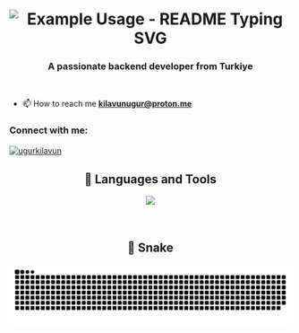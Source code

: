 <!-- https://github.com/DenverCoder1/readme-typing-svg -->
<h1 align="center">
  <img src="https://readme-typing-svg.demolab.com/?lines=Hi+👋,+I'm+Uğur+KILAVUN!;&font=Fira%20Code&center=true&width=380&height=50&duration=4000&pause=1000" alt="Example Usage - README Typing SVG">
</h1>

<!-- https://rahuldkjain.github.io/gh-profile-readme-generator/ -->
<h3 align="center">A passionate backend developer from Turkiye</h3><br>

- 📫 How to reach me **kilavunugur@proton.me**

<h3 align="left">Connect with me:</h3>
<p align="left">
<a href="https://twitter.com/ugurkilavun" target="blank"><img align="center" src="https://raw.githubusercontent.com/rahuldkjain/github-profile-readme-generator/master/src/images/icons/Social/twitter.svg" alt="ugurkilavun" height="30" width="40" /></a>
</p>

<!-- --------------------------------= Languages and Tools =-------------------------------- -->
<!-- https://github.com/tandpfun/skill-icons/tree/main -->
<h2 align="center"> 🔧 Languages and Tools </h2>
<p align="center">
  <a href="https://skillicons.dev">
    <img src="https://skillicons.dev/icons?i=html,css,js,ts,php,c,cs,linux,nodejs,express,postman" />
  </a>
</p><br>

<h2 align="center"> 🐍 Snake </h2>
<!-- https://github.com/Platane/snk -->
<picture>
  <source
    media="(prefers-color-scheme: dark)"
    srcset="https://raw.githubusercontent.com/platane/snk/output/github-contribution-grid-snake-dark.svg"
  />
  <source
    media="(prefers-color-scheme: light)"
    srcset="https://raw.githubusercontent.com/platane/snk/output/github-contribution-grid-snake.svg"
  />
  <img
    alt="github contribution grid snake animation"
    src="https://raw.githubusercontent.com/platane/snk/output/github-contribution-grid-snake.svg"
  />
</picture>
